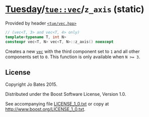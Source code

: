 [Tuesday](../../../README.md)/[`tue::vec`](../../headers/vec.md)/`z_axis` (static)
==================================================================================
Provided by header [`<tue/vec.hpp>`](../../headers/vec.md)

```c++
// (vec<T, 3> and vec<T, 4> only)
template<typename T, int N>
constexpr vec<T, N> vec<T, N>::z_axis() noexcept
```

Creates a new [`vec`](../../headers/vec.md) with the third component set to `1`
and all other components set to `0`. This function is only available when
`N >= 3`.

License
-------
Copyright Jo Bates 2015.

Distributed under the Boost Software License, Version 1.0.

See accompanying file [LICENSE_1_0.txt](../../../LICENSE_1_0.txt) or copy at
http://www.boost.org/LICENSE_1_0.txt.
